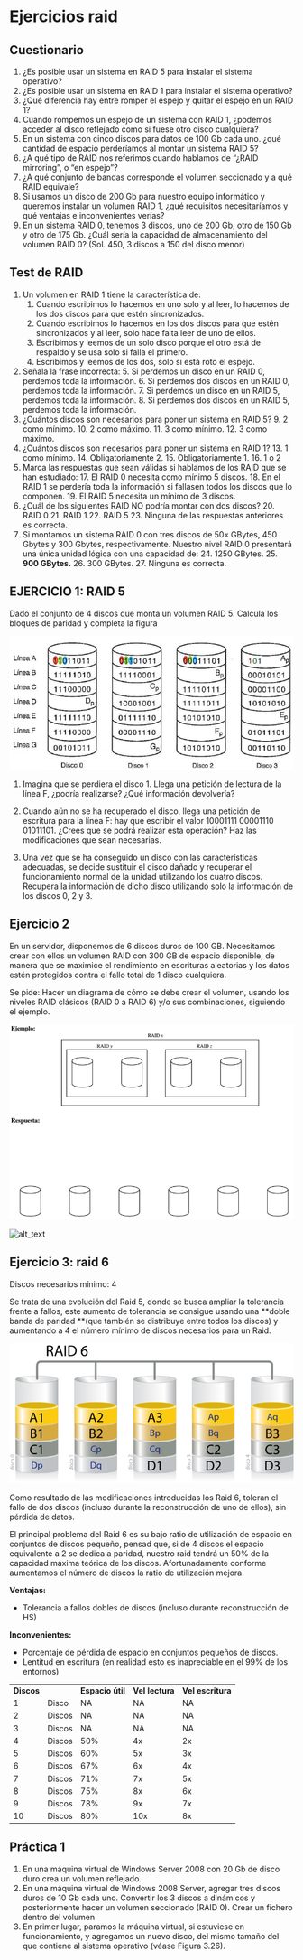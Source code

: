 # Ejercicios raid

## Cuestionario

1. ¿Es posible usar un sistema en RAID 5 para Instalar el sistema operativo?
2. ¿Es posible usar un sistema en RAID 1 para instalar el sistema operativo?
3. ¿Qué diferencia hay entre romper el espejo y quitar el espejo en un RAID 1?
4. Cuando rompemos un espejo de un sistema con RAID 1, ¿podemos acceder al disco reflejado como si fuese otro disco cualquiera?
5. En un sistema con cinco discos para datos de 100 Gb cada uno. ¿qué cantidad de espacio perderíamos al montar un sistema RAID 5?
6. ¿A qué tipo de RAID nos referimos cuando hablamos de “¿RAID mirroring”, o “en espejo”?
7. ¿A qué conjunto de bandas corresponde el volumen seccionado y a qué RAID equivale?
8. Si usamos un disco de 200 Gb para nuestro equipo informático y queremos instalar un volumen RAID 1, ¿qué requisitos necesitaríamos y qué ventajas e inconvenientes verías?
9. En un sistema RAID 0, tenemos 3 discos, uno de 200 Gb, otro de 150 Gb y otro de 175 Gb. ¿Cuál sería la capacidad de almacenamiento del volumen RAID 0? (Sol. 450, 3 discos a 150 del disco menor)

## Test de RAID

1. Un volumen en RAID 1 tiene la característica de:
    1. Cuando escribimos lo hacemos en uno solo y al leer, lo hacemos de los dos discos para que estén sincronizados.
    2. Cuando escribimos lo hacemos en los dos discos para que estén sincronizados y al leer, solo hace falta leer de uno de ellos.
    3. Escribimos y leemos de un solo disco porque el otro está de respaldo y se usa solo si falla el primero.
    4. Escribimos y leemos de los dos, solo si está roto el espejo.
2. Señala la frase incorrecta:
    5. Si perdemos un disco en un RAID 0, perdemos toda la información.
    6. Si perdemos dos discos en un RAID 0, perdemos toda la información.
    7. Si perdemos un disco en un RAID 5, perdemos toda la información.
    8. Si perdemos dos discos en un RAID 5, perdemos toda la información.
3. ¿Cuántos discos son necesarios para poner un sistema en RAID 5?
    9. 2 como mínimo.
    10. 2 como máximo.
    11. 3 como mínimo.
    12. 3 como máximo.
4. ¿Cuántos discos son necesarios para poner un sistema en RAID 1?
    13. 1 como mínimo.
    14. Obligatoriamente 2.
    15. Obligatoriamente 1.
    16. 1 o 2
5. Marca las respuestas que sean válidas si hablamos de los RAID que se han estudiado:
    17. El RAID 0 necesita como mínimo 5 discos.
    18. En el RAID 1 se perdería toda la información si fallasen todos los discos que lo componen.
    19. El RAID 5 necesita un mínimo de 3 discos.
6. ¿Cuál de los siguientes RAID NO podría montar con dos discos?
    20. RAID 0
    21. RAID 1
    22. RAID 5
    23. Ninguna de las respuestas anteriores es correcta.
7. Si montamos un sistema RAID 0 con tres discos de 50« GBytes, 450 Gbytes y 300 Gbytes, respectivamente. Nuestro nivel RAID 0 presentará una única unidad lógica con una capacidad de:
    24. 1250 GBytes.
    25. **900 GBytes.**
    26. 300 GBytes.
    27. Ninguna es correcta.

## EJERCICIO 1: RAID 5

Dado el conjunto de 4 discos que monta un volumen RAID 5. Calcula los bloques de paridad y completa la figura

![alt_text](img/ejercicio1.png)

1. Imagina que se perdiera el disco 1. Llega una petición de lectura de la línea F, ¿podría realizarse? ¿Qué información devolvería?

2. Cuando aún no se ha recuperado el disco, llega una petición de escritura para la línea F: hay que escribir el valor 10001111 00001110 01011101. ¿Crees que se podrá realizar esta operación? Haz las modificaciones que sean necesarias.

3. Una vez que se ha conseguido un disco con las características adecuadas, se decide sustituir el disco dañado y recuperar el funcionamiento normal de la unidad utilizando los cuatro discos. Recupera la información de dicho disco utilizando solo la información de los discos 0, 2 y 3.

## Ejercicio 2

En un servidor, disponemos de 6 discos duros de 100 GB. Necesitamos crear con ellos un volumen RAID con 300 GB de espacio disponible, de manera que se maximice el rendimiento en escrituras aleatorias y los datos estén protegidos contra el fallo total de 1 disco cualquiera.

Se pide: Hacer un diagrama de cómo se debe crear el volumen, usando los niveles RAID clásicos (RAID  0 a RAID 6) y/o sus combinaciones, siguiendo el ejemplo.

![alt_text](img/ejercicio2-1.png "image_tooltip")

![alt_text](images/ejercicio2-2.png "image_tooltip")

## Ejercicio 3: raid 6

Discos necesarios mínimo: 4

Se trata de una evolución del Raid 5, donde se busca ampliar la tolerancia frente a fallos, este aumento de tolerancia se consigue usando una **doble banda de paridad **(que también se distribuye entre todos los discos) y aumentando a 4 el número mínimo de discos necesarios para un Raid.


![alt_text](img/ejercicio3.png)

Como resultado de las modificaciones introducidas los Raid 6, toleran el fallo de dos discos (incluso durante la reconstrucción de uno de ellos), sin pérdida de datos.

El principal problema del Raid 6 es su bajo ratio de utilización de espacio en conjuntos de discos pequeño, pensad que, si de 4 discos el espacio equivalente a 2 se dedica a paridad, nuestro raid tendrá un 50% de la capacidad máxima teórica de los discos. Afortunadamente conforme aumentamos el número de discos la ratio de utilización mejora.

**Ventajas:**



*   Tolerancia a fallos dobles de discos (incluso durante reconstrucción de HS)

**Inconvenientes:**



*   Porcentaje de pérdida de espacio en conjuntos pequeños de discos.
*   Lentitud en escritura (en realidad esto es inapreciable en el 99% de los entornos)

<table>
  <tr>
   <td>
<strong>Discos</strong>
   </td>
   <td>
   </td>
   <td><strong>Espacio útil</strong>
   </td>
   <td><strong>Vel lectura</strong>
   </td>
   <td><strong>Vel escritura</strong>
   </td>
  </tr>
  <tr>
   <td>1
   </td>
   <td>Disco
   </td>
   <td>NA
   </td>
   <td>NA
   </td>
   <td>NA
   </td>
  </tr>
  <tr>
   <td>2
   </td>
   <td>Discos
   </td>
   <td>NA
   </td>
   <td>NA
   </td>
   <td>NA
   </td>
  </tr>
  <tr>
   <td>3
   </td>
   <td>Discos
   </td>
   <td>NA
   </td>
   <td>NA
   </td>
   <td>NA
   </td>
  </tr>
  <tr>
   <td>4
   </td>
   <td>Discos
   </td>
   <td>50%
   </td>
   <td>4x
   </td>
   <td>2x
   </td>
  </tr>
  <tr>
   <td>5
   </td>
   <td>Discos
   </td>
   <td>60%
   </td>
   <td>5x
   </td>
   <td>3x
   </td>
  </tr>
  <tr>
   <td>6
   </td>
   <td>Discos
   </td>
   <td>67%
   </td>
   <td>6x
   </td>
   <td>4x
   </td>
  </tr>
  <tr>
   <td>7
   </td>
   <td>Discos
   </td>
   <td>71%
   </td>
   <td>7x
   </td>
   <td>5x
   </td>
  </tr>
  <tr>
   <td>8
   </td>
   <td>Discos
   </td>
   <td>75%
   </td>
   <td>8x
   </td>
   <td>6x
   </td>
  </tr>
  <tr>
   <td>9
   </td>
   <td>Discos
   </td>
   <td>78%
   </td>
   <td>9x
   </td>
   <td>7x
   </td>
  </tr>
  <tr>
   <td>10
   </td>
   <td>Discos
   </td>
   <td>80%
   </td>
   <td>10x
   </td>
   <td>8x
   </td>
  </tr>
</table>

## Práctica 1

1. En una máquina virtual de Windows Server 2008 con 20 Gb de disco duro crea un volumen reflejado.
2. En una máquina virtual de Windows 2008 Server, agregar tres discos duros de 10 Gb cada uno. Convertir los 3 discos a dinámicos y posteriormente hacer un volumen seccionado (RAID 0). Crear un fichero dentro del volumen
3. En primer lugar, paramos la máquina virtual, si estuviese en funcionamiento, y agregamos un nuevo disco, del mismo tamaño del que contiene al sistema operativo (véase Figura 3.26).

